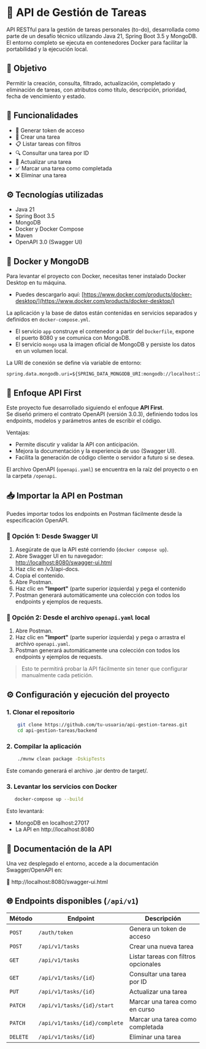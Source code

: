 # 📝 API de Gestión de Tareas

API RESTful para la gestión de tareas personales (to-do), desarrollada como parte de un desafío técnico utilizando Java
21, Spring Boot 3.5 y MongoDB. El entorno completo se ejecuta en contenedores Docker para facilitar la portabilidad y la
ejecución local.

## 🎯 Objetivo

Permitir la creación, consulta, filtrado, actualización, completado y eliminación de tareas, con atributos como título,
descripción, prioridad, fecha de vencimiento y estado.

## 🚀 Funcionalidades

- 🔑 Generar token de acceso
- 📌 Crear una tarea
- 📋 Listar tareas con filtros
- 🔍 Consultar una tarea por ID
- 📝 Actualizar una tarea
- ✅ Marcar una tarea como completada
- ❌ Eliminar una tarea

## ⚙️ Tecnologías utilizadas

- Java 21
- Spring Boot 3.5
- MongoDB
- Docker y Docker Compose
- Maven
- OpenAPI 3.0 (Swagger UI)

## 🐳 Docker y MongoDB

Para levantar el proyecto con Docker, necesitas tener instalado Docker Desktop en tu máquina.

- Puedes descargarlo aquí: [https://www.docker.com/products/docker-desktop/](https://www.docker.com/products/docker-desktop/)

La aplicación y la base de datos están contenidas en servicios separados y definidos en `docker-compose.yml`.

- El servicio `app` construye el contenedor a partir del `Dockerfile`, expone el puerto 8080 y se comunica con MongoDB.
- El servicio `mongo` usa la imagen oficial de MongoDB y persiste los datos en un volumen local.

La URI de conexión se define vía variable de entorno:

```properties
spring.data.mongodb.uri=${SPRING_DATA_MONGODB_URI:mongodb://localhost:27017/taskdb}
```

## 🧩 Enfoque API First

Este proyecto fue desarrollado siguiendo el enfoque **API First**.  
Se diseñó primero el contrato OpenAPI (versión 3.0.3), definiendo todos los endpoints, modelos y parámetros antes de escribir el código.

Ventajas:
- Permite discutir y validar la API con anticipación.
- Mejora la documentación y la experiencia de uso (Swagger UI).
- Facilita la generación de código cliente o servidor a futuro si se desea.

El archivo OpenAPI (`openapi.yaml`) se encuentra en la raíz del proyecto o en la carpeta `/openapi`.

## 📥 Importar la API en Postman

Puedes importar todos los endpoints en Postman fácilmente desde la especificación OpenAPI.

### 🔹 Opción 1: Desde Swagger UI

1. Asegúrate de que la API esté corriendo (`docker compose up`).
2. Abre Swagger UI en tu navegador:  
   [http://localhost:8080/swagger-ui.html](http://localhost:8080/swagger-ui.html)
3. Haz clic en /v3/api-docs.
4. Copia el contenido.
5. Abre Postman.
6. Haz clic en **"Import"** (parte superior izquierda) y pega el contenido
7. Postman generará automáticamente una colección con todos los endpoints y ejemplos de requests.

### 🔹 Opción 2: Desde el archivo `openapi.yaml` local

1. Abre Postman.
2. Haz clic en **"Import"** (parte superior izquierda) y pega o arrastra el archivo `openapi.yaml`.
3. Postman generará automáticamente una colección con todos los endpoints y ejemplos de requests.

> Esto te permitirá probar la API fácilmente sin tener que configurar manualmente cada petición.


## ⚙️ Configuración y ejecución del proyecto

### 1. Clonar el repositorio

```bash
    git clone https://github.com/tu-usuario/api-gestion-tareas.git
    cd api-gestion-tareas/backend
```

### 2. Compilar la aplicación

```bash
    ./mvnw clean package -DskipTests
```

Este comando generará el archivo .jar dentro de target/.

### 3. Levantar los servicios con Docker

```bash
   docker-compose up --build
```

Esto levantará:
- MongoDB en localhost:27017
- La API en http://localhost:8080

## 📂 Documentación de la API

Una vez desplegado el entorno, accede a la documentación Swagger/OpenAPI en:

🔗 http://localhost:8080/swagger-ui.html


## 🌐 Endpoints disponibles (`/api/v1`)

| Método | Endpoint                     | Descripción                          |
|--------|------------------------------|--------------------------------------|
| `POST` | `/auth/token`                | Genera un token de acceso            |
| `POST` | `/api/v1/tasks`              | Crear una nueva tarea                |
| `GET`  | `/api/v1/tasks`              | Listar tareas con filtros opcionales |
| `GET`  | `/api/v1/tasks/{id}`         | Consultar una tarea por ID           |
| `PUT`  | `/api/v1/tasks/{id}`         | Actualizar una tarea                 |
| `PATCH`| `/api/v1/tasks/{id}/start`   | Marcar una tarea como en curso       |
| `PATCH`| `/api/v1/tasks/{id}/complete` | Marcar una tarea como completada     |
| `DELETE`| `/api/v1/tasks/{id}`         | Eliminar una tarea                   |